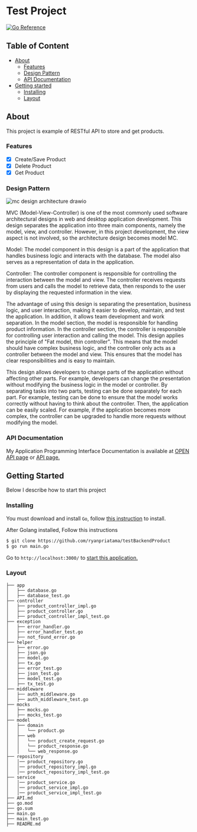 # Test Project

[![Go Reference](https://pkg.go.dev/badge/golang.org/x/example.svg)](https://pkg.go.dev/golang.org/x/example)

## Table of Content

  - [About](#about)
    - [Features](#features)
    - [Design Pattern](#design-pattern)
    - [API Documentation](#api-documentation)
  - [Getting started](#getting-started)
    - [Installing](#installing)
    - [Layout](#layout)

## About

This project is example of RESTful API to store and get products.

### Features

- [x] Create/Save Product
- [x] Delete Product
- [x] Get Product

### Design Pattern

![mc design architecture drawio](https://user-images.githubusercontent.com/38873729/227397204-938fd524-e026-40da-b8bb-ef9fe6707f07.png)

MVC (Model-View-Controller) is one of the most commonly used software architectural designs in web and desktop application development. This design separates the application into three main components, namely the model, view, and controller. However, in this project development, the view aspect is not involved, so the architecture design becomes model MC.

Model: The model component in this design is a part of the application that handles business logic and interacts with the database. The model also serves as a representation of data in the application.

Controller: The controller component is responsible for controlling the interaction between the model and view. The controller receives requests from users and calls the model to retrieve data, then responds to the user by displaying the requested information in the view.

The advantage of using this design is separating the presentation, business logic, and user interaction, making it easier to develop, maintain, and test the application. In addition, it allows team development and work separation. In the model section, the model is responsible for handling product information. In the controller section, the controller is responsible for controlling user interaction and calling the model. This design applies the principle of "Fat model, thin controller". This means that the model should have complex business logic, and the controller only acts as a controller between the model and view. This ensures that the model has clear responsibilities and is easy to maintain. 

This design allows developers to change parts of the application without affecting other parts. For example, developers can change the presentation without modifying the business logic in the model or controller. By separating tasks into two parts, testing can be done separately for each part. For example, testing can be done to ensure that the model works correctly without having to think about the controller. Then, the application can be easily scaled. For example, if the application becomes more complex, the controller can be upgraded to handle more requests without modifying the model. 

### API Documentation

My Application Programming Interface Documentation is available at [OPEN API page](https://app.swaggerhub.com/apis/T6549/TestProducts/1.0.0) or [API page.](API.md)


## Getting Started

Below I describe how to start this project

### Installing

You must download and install `Go`, follow [this instruction](https://golang.org/doc/install) to install.

After Golang installed, Follow this instructions
```bash
$ git clone https://github.com/ryanpriatama/testBackendProduct
$ go run main.go
```

Go to `http://localhost:3000/` to [start this application.](http://localhost:3000/)

### Layout

```tree
├── app
│   ├── database.go
│   ├── database_test.go
├── controller
│   ├── product_controller_impl.go
│   ├── product_controller.go
│   ├── product_controller_impl_test.go
├── exception
│   ├── error_handler.go
│   ├── error_handler_test.go
│   ├── not_found_error.go
├── helper
│   ├── error.go
│   ├── json.go
│   ├── model.go
│   ├── tx.go
│   ├── error_test.go
│   ├── json_test.go
│   ├── model_test.go
│   ├── tx_test.go
├── middleware
│   ├── auth_middleware.go
│   ├── auth_middleware_test.go
├── mocks
│   ├── mocks.go
│   ├── mocks_test.go
├── model
│   ├── domain
│   │   └── product.go
│   ├── web
│   │   └── product_create_request.go
│   │   └── product_response.go
│   │   └── web_response.go
├── repository
│   │── product_repository.go
│   │── product_repository_impl.go
│   │── product_repository_impl_test.go
├── service
│   │── product_service.go
│   │── product_service_impl.go
│   │── product_service_impl_test.go
├── API.md
├── go.mod
├── go.sum
├── main.go
├── main_test.go
├── README.md
```
